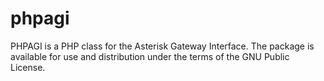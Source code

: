 # phpagi
PHPAGI is a PHP class for the Asterisk Gateway Interface. The package is available for use and distribution under the terms of the GNU Public License.
